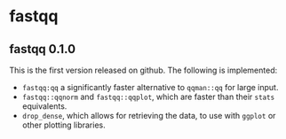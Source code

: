 # fastqq

## fastqq 0.1.0

This is the first version released on github. The following is implemented:

- `fastqq:qq` a significantly faster alternative to `qqman::qq` for large input.
- `fastqq::qqnorm` and `fastqq::qqplot`, which are faster than their `stats` equivalents.
- `drop_dense`, which allows for retrieving the data, to use with `ggplot` or other plotting libraries.
